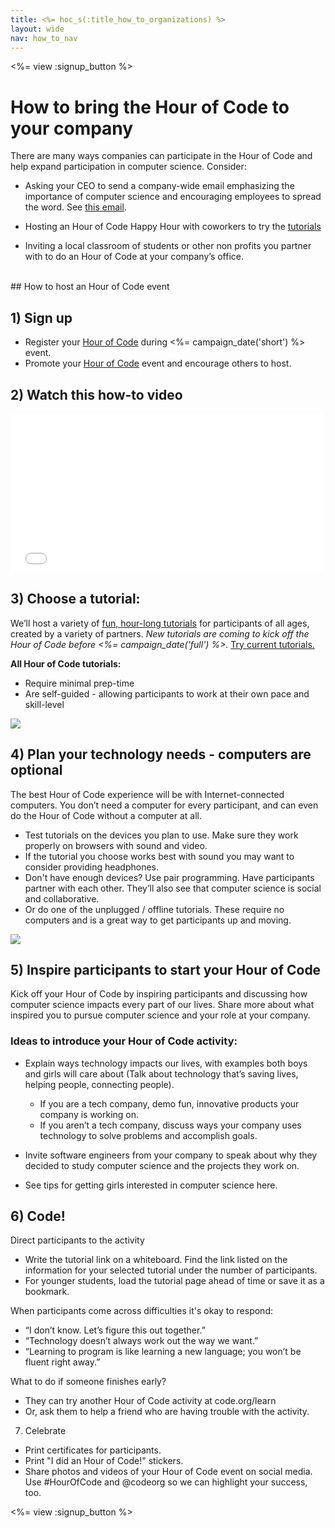 ```yaml
---
title: <%= hoc_s(:title_how_to_organizations) %>
layout: wide
nav: how_to_nav
---
```


<%= view :signup_button %>

# How to bring the Hour of Code to your company
There are many ways companies can participate in the Hour of Code and help expand participation in computer science. Consider:

- Asking your CEO to send a company-wide email emphasizing the importance of computer science and encouraging employees to spread the word. See [this email](<%= resolve_url('https://hourofcode.com/us/promote/resources#sample-emails') %>).

- Hosting an Hour of Code Happy Hour with coworkers to try the [tutorials](<%= resolve_url('https://code.org/learn') %>)

- Inviting a local classroom of students or other non profits you partner with to do an Hour of Code at your company’s office.

<br />
## How to host an Hour of Code event

## 1) Sign up
- Register your [Hour of Code](<%= resolve_url('/') %>) during <%= campaign_date('short') %> event.
- Promote your [Hour of Code](<%= resolve_url('/resources') %>) event and encourage others to host.

## 2) Watch this how-to video
<iframe width="500" height="255" src="//www.youtube.com/embed/tQeSke4hIds" frameborder="0" allowfullscreen></iframe>

## 3) Choose a tutorial:
We’ll host a variety of [fun, hour-long tutorials](<%= resolve_url('https://code.org/learn') %>) for participants of all ages, created by a variety of partners. *New tutorials are coming to kick off the Hour of Code before <%= campaign_date('full') %>.* [Try current tutorials.](<%= resolve_url("https://code.org/learn") %>)

**All Hour of Code tutorials:**

- Require minimal prep-time
- Are self-guided - allowing participants to work at their own pace and skill-level

[<img src="/images/fit-700/tutorials.png">](<%= resolve_url('https://code.org/learn') %>)

## 4) Plan your technology needs - computers are optional
The best Hour of Code experience will be with Internet-connected computers. You don’t need a computer for every participant, and can even do the Hour of Code without a computer at all.

- Test tutorials on the devices you plan to use. Make sure they work properly on browsers with sound and video.
- If the tutorial you choose works best with sound you may want to consider providing headphones.
- Don't have enough devices? Use pair programming. Have participants partner with each other. They’ll also see that computer science is social and
collaborative.
- Or do one of the unplugged / offline tutorials. These require no computers and is a great way to get participants up and moving. 



<img src="/images/fit-350/group_ipad.jpg">

## 5) Inspire participants to start your Hour of Code
Kick off your Hour of Code by inspiring participants and discussing how computer science impacts every part of our lives. Share more about what inspired you to pursue computer science  and your role at your company. 

### Ideas to introduce your Hour of Code activity:
- Explain ways technology impacts our lives, with examples both boys and girls will care about (Talk about technology that’s saving lives, helping people, connecting people). 
	- If you are a tech company, demo fun, innovative products your company is working on.
	- If you aren’t a tech company, discuss ways your company uses technology to solve problems and accomplish goals.

- Invite software engineers from your company to speak about why they decided to study computer science and the projects they work on.
- See tips for getting girls interested in computer science here.

## 6) Code!
Direct participants to the activity

- Write the tutorial link on a whiteboard. Find the link listed on the information for your selected tutorial under the number of participants.
- For younger students, load the tutorial page ahead of time or save it as a bookmark.

When participants come across difficulties it's okay to respond:

- “I don’t know. Let’s figure this out together.”
- “Technology doesn’t always work out the way we want.”
- “Learning to program is like learning a new language; you won’t be fluent right away.”

What to do if someone finishes early?

- They can try another Hour of Code activity at code.org/learn
- Or, ask them to help a friend who are having trouble with the activity.

7) Celebrate

- Print certificates for participants.
- Print "I did an Hour of Code!" stickers.
- Share photos and videos of your Hour of Code event on social media. Use #HourOfCode and @codeorg so we can highlight your success, too.



<%= view :signup_button %>
